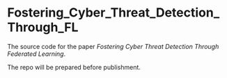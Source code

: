 # Fostering_Cyber_Threat_Detection_Through_FL

The source code for the paper *Fostering Cyber Threat Detection Through Federated Learning*.

The repo will be prepared before publishment.
